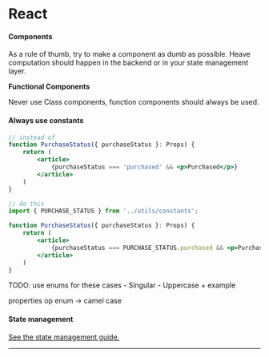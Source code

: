 # React

#### Components <a href="#components" id="components"></a>

As a rule of thumb, try to make a component as dumb as possible. Heave computation should happen in the backend or in your state management layer.

**Functional Components**

Never use Class components, function components should always be used.

#### Always use constants

```jsx
// instead of
function PurchaseStatus({ purchaseStatus }: Props) {
    return (
        <article>
            {purchaseStatus === 'purchased' && <p>Purchased</p>}
        </article>
    )
}

// do this
import { PURCHASE_STATUS } from '../utils/constants';

function PurchaseStatus({ purchaseStatus }: Props) {
    return (
        <article>
            {purchaseStatus === PURCHASE_STATUS.purchased && <p>Purchased</p>}
        </article>
    )
}
```



TODO: use enums for these cases - Singular - Uppercase + example

properties op enum -> camel case

#### State management <a href="#store" id="store"></a>

[See the state management guide.](../styles/styled-components.md)

****
